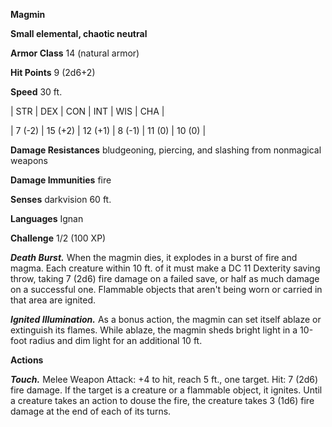 **Magmin**

**Small elemental, chaotic neutral**

**Armor Class** 14 (natural armor)

**Hit Points** 9 (2d6+2)

**Speed** 30 ft.

|   STR   |   DEX   |   CON   |   INT   |   WIS   |   CHA   |
  
| 7 (-2) | 15 (+2) | 12 (+1) | 8 (-1) | 11 (0) | 10 (0) |

**Damage Resistances** bludgeoning, piercing, and slashing from nonmagical weapons

**Damage Immunities** fire

**Senses** darkvision 60 ft.

**Languages** Ignan

**Challenge** 1/2 (100 XP)

***Death Burst.*** When the magmin dies, it explodes in a burst of fire and magma. Each creature within 10 ft. of it must make a DC 11 Dexterity saving throw, taking 7 (2d6) fire damage on a failed save, or half as much damage on a successful one. Flammable objects that aren't being worn or carried in that area are ignited.

***Ignited Illumination.*** As a bonus action, the magmin can set itself ablaze or extinguish its flames. While ablaze, the magmin sheds bright light in a 10-foot radius and dim light for an additional 10 ft.

**Actions**

***Touch.*** Melee Weapon Attack: +4 to hit, reach 5 ft., one target. Hit: 7 (2d6) fire damage. If the target is a creature or a flammable object, it ignites. Until a creature takes an action to douse the fire, the creature takes 3 (1d6) fire damage at the end of each of its turns.

